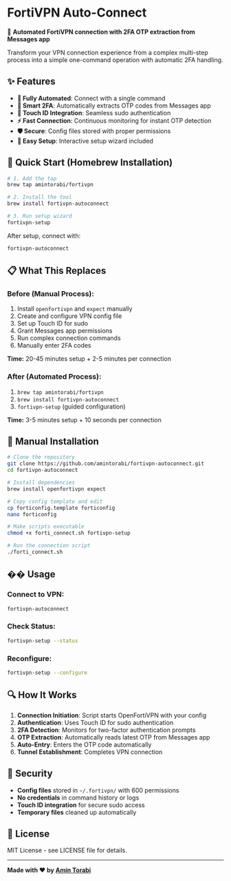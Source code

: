 # FortiVPN Auto-Connect

🚀 **Automated FortiVPN connection with 2FA OTP extraction from Messages app**

Transform your VPN connection experience from a complex multi-step process into a simple one-command operation with automatic 2FA handling.

## ✨ Features

- **🔄 Fully Automated**: Connect with a single command
- **📱 Smart 2FA**: Automatically extracts OTP codes from Messages app
- **🔐 Touch ID Integration**: Seamless sudo authentication
- **⚡ Fast Connection**: Continuous monitoring for instant OTP detection
- **🛡️ Secure**: Config files stored with proper permissions
- **🔧 Easy Setup**: Interactive setup wizard included

## 🎯 Quick Start (Homebrew Installation)

```bash
# 1. Add the tap
brew tap amintorabi/fortivpn

# 2. Install the tool
brew install fortivpn-autoconnect

# 3. Run setup wizard
fortivpn-setup
```

After setup, connect with:
```bash
fortivpn-autoconnect
```

## 📋 What This Replaces

### Before (Manual Process):
1. Install `openfortivpn` and `expect` manually
2. Create and configure VPN config file
3. Set up Touch ID for sudo
4. Grant Messages app permissions
5. Run complex connection commands
6. Manually enter 2FA codes

**Time:** 20-45 minutes setup + 2-5 minutes per connection

### After (Automated Process):
1. `brew tap amintorabi/fortivpn`
2. `brew install fortivpn-autoconnect`
3. `fortivpn-setup` (guided configuration)

**Time:** 3-5 minutes setup + 10 seconds per connection

## 🔧 Manual Installation

```bash
# Clone the repository
git clone https://github.com/amintorabi/fortivpn-autoconnect.git
cd fortivpn-autoconnect

# Install dependencies
brew install openfortivpn expect

# Copy config template and edit
cp forticonfig.template forticonfig
nano forticonfig

# Make scripts executable
chmod +x forti_connect.sh fortivpn-setup

# Run the connection script
./forti_connect.sh
```

## �� Usage

### Connect to VPN:
```bash
fortivpn-autoconnect
```

### Check Status:
```bash
fortivpn-setup --status
```

### Reconfigure:
```bash
fortivpn-setup --configure
```

## 🔍 How It Works

1. **Connection Initiation**: Script starts OpenFortiVPN with your config
2. **Authentication**: Uses Touch ID for sudo authentication
3. **2FA Detection**: Monitors for two-factor authentication prompts
4. **OTP Extraction**: Automatically reads latest OTP from Messages app
5. **Auto-Entry**: Enters the OTP code automatically
6. **Tunnel Establishment**: Completes VPN connection

## 🔐 Security

- **Config files** stored in `~/.fortivpn/` with 600 permissions
- **No credentials** in command history or logs
- **Touch ID integration** for secure sudo access
- **Temporary files** cleaned up automatically

## 📝 License

MIT License - see LICENSE file for details.

---

**Made with ❤️ by [Amin Torabi](https://github.com/amintorabi)**

